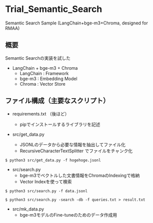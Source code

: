 # Trial_Semantic_Search
Semantic Search Sample (LangChain+bge-m3+Chroma, designed for RMAA)

## 概要
Semantic Searchの実装を試した
* LangChain + bge-m3 + Chroma
  * LangChain : Framework
  * bge-m3 : Embedding Model
  * Chroma : Vector Store


## ファイル構成（主要なスクリプト）
* requirements.txt （後ほど）
  * pipでインストールするライブラリを記述
 
* src/get_data.py
  * JSONLのデータから必要な情報を抽出してファイル化
  * RecursiveCharacterTextSplitter でファイルをチャンク化

`$ python3 src/get_data.py -f hogehoge.jsonl`

* src/search.py
  * bge-m3でベクトルした文書情報をChromaのIndexingで格納
  * Vector Indexを使って検索

`$ python3 src/search.py -f data.jsonl`

`$ python3 src/search.py -search -db -f queries.txt > result.txt`

* src/mk_data.py
  * bge-m3モデルのFine-tuneのためのデータ作成用




